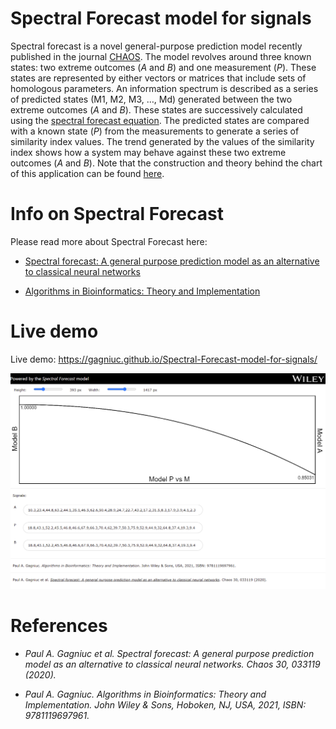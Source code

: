 # Spectral Forecast model for signals

Spectral forecast is a novel general-purpose prediction model recently published in the journal [CHAOS](https://doi.org/10.1063/1.5120818). The model revolves around three known states: two extreme outcomes (<i>A</i> and <i>B</i>) and one measurement (<i>P</i>). These states are represented by either vectors or matrices that include sets of homologous parameters. An information spectrum is described as a series of predicted states (M1, M2, M3, …, Md) generated between the two extreme outcomes (<i>A</i> and <i>B</i>). These states are successively calculated using the [spectral forecast equation](https://github.com/Gagniuc?tab=repositories&q=spectral+forecast&type=&language=&sort=). The predicted states are compared with a known state (<i>P</i>) from the measurements to generate a series of similarity index values. The trend generated by the values of the similarity index shows how a system may behave against these two extreme outcomes (<i>A</i> and <i>B</i>). Note that the construction and theory behind the chart of this application can be found [here](https://github.com/Gagniuc/World-smallest-js-chart-v1.0).

# Info on Spectral Forecast
 Please read more about Spectral Forecast here:
 
- [Spectral forecast: A general purpose prediction model as an alternative to classical neural networks](https://aip.scitation.org/doi/10.1063/1.5120818)
 
- [Algorithms in Bioinformatics: Theory and Implementation](https://www.wiley.com/en-ag/Algorithms+in+Bioinformatics%3A+Theory+and+Implementation-p-9781119697961)
 
 # Live demo

Live demo: https://gagniuc.github.io/Spectral-Forecast-model-for-signals/

<kbd><img src="https://github.com/Gagniuc/Spectral-Forecast-model-for-signals/blob/main/%5BG%5D%20Spectral%20Forecast%20model%20for%20signals.png" /></kbd>

# References

- <i>Paul A. Gagniuc et al. Spectral forecast: A general purpose prediction model as an alternative to classical neural networks. Chaos 30, 033119 (2020).</i>

- <i>Paul A. Gagniuc. Algorithms in Bioinformatics: Theory and Implementation. John Wiley & Sons, Hoboken, NJ, USA, 2021, ISBN: 9781119697961.</i>
